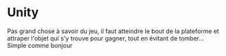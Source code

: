 # Unity

Pas grand chose à savoir du jeu, il faut atteindre le bout de la plateforme et attraper l'objet qui s'y trouve pour gagner, tout en évitant de tomber... Simple comme bonjour
